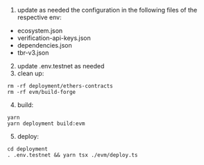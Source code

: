 1. update as needed the configuration in the following files of the respective env:
  - ecosystem.json
  - verification-api-keys.json
  - dependencies.json
  - tbr-v3.json
2. update .env.testnet as needed
3. clean up:
```
rm -rf deployment/ethers-contracts
rm -rf evm/build-forge
```
4. build:
```
yarn
yarn deployment build:evm
```
5. deploy:
```
cd deployment
. .env.testnet && yarn tsx ./evm/deploy.ts
```